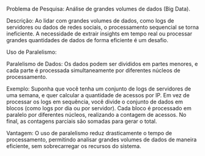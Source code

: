 Problema de Pesquisa: Análise de grandes volumes de dados (Big Data).

Descrição: Ao lidar com grandes volumes de dados, como logs de servidores ou dados de redes sociais, o processamento sequencial se torna ineficiente. A necessidade de extrair insights em tempo real ou processar grandes quantidades de dados de forma eficiente é um desafio.

Uso de Paralelismo:

Paralelismo de Dados: Os dados podem ser divididos em partes menores, e cada parte é processada simultaneamente por diferentes núcleos de processamento.

Exemplo: Suponha que você tenha um conjunto de logs de servidores de uma semana, e quer calcular a quantidade de acessos por IP. Em vez de processar os logs em sequência, você divide o conjunto de dados em blocos (como logs por dia ou por servidor). Cada bloco é processado em paralelo por diferentes núcleos, realizando a contagem de acessos. No final, as contagens parciais são somadas para gerar o total.

Vantagem: O uso de paralelismo reduz drasticamente o tempo de processamento, permitindo analisar grandes volumes de dados de maneira eficiente, sem sobrecarregar os recursos do sistema.